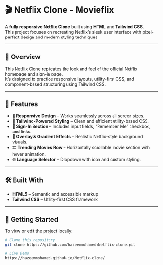 # 🎬 Netflix Clone - Movieflix  

A **fully responsive Netflix Clone** built using **HTML** and **Tailwind CSS**.  
This project focuses on recreating Netflix’s sleek user interface with pixel-perfect design and modern styling techniques.

---

## 🧩 Overview  

This Netflix Clone replicates the look and feel of the official Netflix homepage and sign-in page.  
It’s designed to practice responsive layouts, utility-first CSS, and component-based structuring using Tailwind CSS.

---

## 🚀 Features  

- 📱 **Responsive Design** – Works seamlessly across all screen sizes.  
- 🎨 **Tailwind-Powered Styling** – Clean and efficient utility-based CSS.  
- 🔐 **Sign-In Section** – Includes input fields, “Remember Me” checkbox, and links.  
- 🌈 **Overlay & Gradient Effects** – Realistic Netflix-style background visuals.  
- 🎞️ **Trending Movies Row** – Horizontally scrollable movie section with hover animation.  
- 🌐 **Language Selector** – Dropdown with icon and custom styling.  

---

## 🛠️ Built With  

- **HTML5** – Semantic and accessible markup  
- **Tailwind CSS** – Utility-first CSS framework  

---

## 🧪 Getting Started  

To view or edit the project locally:

```bash
# Clone this repository
git clone https://github.com/hazeemmohamed/Netflix-clone.git

# Live Demo
https://hazeemmohamed.github.io/Netflix-clone/
